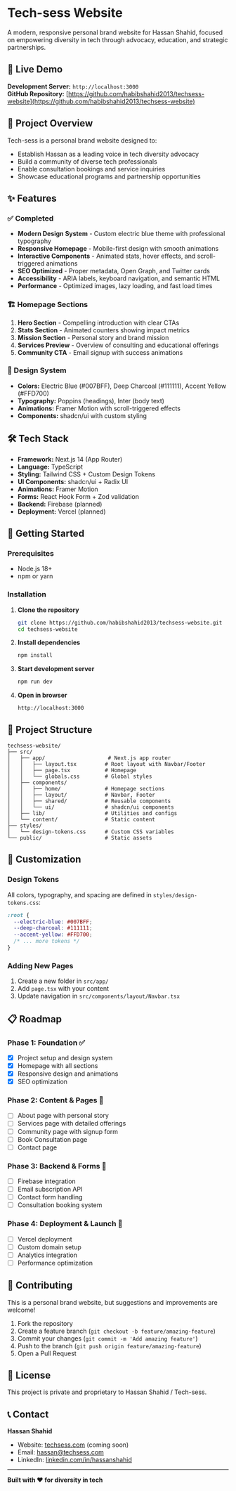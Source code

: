 # Tech-sess Website

A modern, responsive personal brand website for Hassan Shahid, focused on empowering diversity in tech through advocacy, education, and strategic partnerships.

## 🚀 Live Demo

**Development Server:** `http://localhost:3000`  
**GitHub Repository:** [https://github.com/habibshahid2013/techsess-website](https://github.com/habibshahid2013/techsess-website)

## 🎯 Project Overview

Tech-sess is a personal brand website designed to:
- Establish Hassan as a leading voice in tech diversity advocacy
- Build a community of diverse tech professionals
- Enable consultation bookings and service inquiries
- Showcase educational programs and partnership opportunities

## ✨ Features

### ✅ Completed
- **Modern Design System** - Custom electric blue theme with professional typography
- **Responsive Homepage** - Mobile-first design with smooth animations
- **Interactive Components** - Animated stats, hover effects, and scroll-triggered animations
- **SEO Optimized** - Proper metadata, Open Graph, and Twitter cards
- **Accessibility** - ARIA labels, keyboard navigation, and semantic HTML
- **Performance** - Optimized images, lazy loading, and fast load times

### 🏗️ Homepage Sections
1. **Hero Section** - Compelling introduction with clear CTAs
2. **Stats Section** - Animated counters showing impact metrics
3. **Mission Section** - Personal story and brand mission
4. **Services Preview** - Overview of consulting and educational offerings
5. **Community CTA** - Email signup with success animations

### 🎨 Design System
- **Colors:** Electric Blue (#007BFF), Deep Charcoal (#111111), Accent Yellow (#FFD700)
- **Typography:** Poppins (headings), Inter (body text)
- **Animations:** Framer Motion with scroll-triggered effects
- **Components:** shadcn/ui with custom styling

## 🛠️ Tech Stack

- **Framework:** Next.js 14 (App Router)
- **Language:** TypeScript
- **Styling:** Tailwind CSS + Custom Design Tokens
- **UI Components:** shadcn/ui + Radix UI
- **Animations:** Framer Motion
- **Forms:** React Hook Form + Zod validation
- **Backend:** Firebase (planned)
- **Deployment:** Vercel (planned)

## 🚀 Getting Started

### Prerequisites
- Node.js 18+ 
- npm or yarn

### Installation

1. **Clone the repository**
   ```bash
   git clone https://github.com/habibshahid2013/techsess-website.git
   cd techsess-website
   ```

2. **Install dependencies**
   ```bash
   npm install
   ```

3. **Start development server**
   ```bash
   npm run dev
   ```

4. **Open in browser**
   ```
   http://localhost:3000
   ```

## 📁 Project Structure

```
techsess-website/
├── src/
│   ├── app/                    # Next.js app router
│   │   ├── layout.tsx         # Root layout with Navbar/Footer
│   │   ├── page.tsx           # Homepage
│   │   └── globals.css        # Global styles
│   ├── components/
│   │   ├── home/              # Homepage sections
│   │   ├── layout/            # Navbar, Footer
│   │   ├── shared/            # Reusable components
│   │   └── ui/                # shadcn/ui components
│   ├── lib/                   # Utilities and configs
│   └── content/               # Static content
├── styles/
│   └── design-tokens.css      # Custom CSS variables
└── public/                    # Static assets
```

## 🎨 Customization

### Design Tokens
All colors, typography, and spacing are defined in `styles/design-tokens.css`:

```css
:root {
  --electric-blue: #007BFF;
  --deep-charcoal: #111111;
  --accent-yellow: #FFD700;
  /* ... more tokens */
}
```

### Adding New Pages
1. Create a new folder in `src/app/`
2. Add `page.tsx` with your content
3. Update navigation in `src/components/layout/Navbar.tsx`

## 📋 Roadmap

### Phase 1: Foundation ✅
- [x] Project setup and design system
- [x] Homepage with all sections
- [x] Responsive design and animations
- [x] SEO optimization

### Phase 2: Content & Pages 🚧
- [ ] About page with personal story
- [ ] Services page with detailed offerings
- [ ] Community page with signup form
- [ ] Book Consultation page
- [ ] Contact page

### Phase 3: Backend & Forms 🚧
- [ ] Firebase integration
- [ ] Email subscription API
- [ ] Contact form handling
- [ ] Consultation booking system

### Phase 4: Deployment & Launch 🚧
- [ ] Vercel deployment
- [ ] Custom domain setup
- [ ] Analytics integration
- [ ] Performance optimization

## 🤝 Contributing

This is a personal brand website, but suggestions and improvements are welcome!

1. Fork the repository
2. Create a feature branch (`git checkout -b feature/amazing-feature`)
3. Commit your changes (`git commit -m 'Add amazing feature'`)
4. Push to the branch (`git push origin feature/amazing-feature`)
5. Open a Pull Request

## 📝 License

This project is private and proprietary to Hassan Shahid / Tech-sess.

## 📞 Contact

**Hassan Shahid**  
- Website: [techsess.com](https://techsess.com) (coming soon)
- Email: hassan@techsess.com
- LinkedIn: [linkedin.com/in/hassanshahid](https://linkedin.com/in/hassanshahid)

---

**Built with ❤️ for diversity in tech**